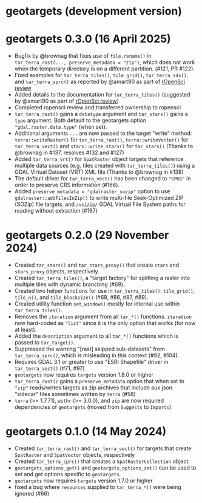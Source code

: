 # geotargets (development version)

# geotargets 0.3.0 (16 April 2025)

* Bugfix by @brownag that fixes use of `file.rename()` in `tar_terra_rast(..., preserve_metadata = "zip")`, which does not work when the temporary directory is on a different partition. (#121, PR #122).
* Fixed examples for `tar_terra_tiles()`, `tile_grid()`, `tar_terra_sds()`, and `tar_terra_sprc()` as reported by @amart90 as part of [rOpenSci review](https://github.com/ropensci/software-review/issues/675)
* Added details to the documentation for `tar_terra_tiles()` (suggested by @amart90 as part of [rOpenSci review](https://github.com/ropensci/software-review/issues/675))
* Completed ropensci review and transferred ownership to ropensci
* `tar_terra_rast()` gains a `datatype` argument and `tar_stars()` gains a `type` argument. Both default to the geotargets option `"gdal.raster.data.type"` (when set).
* Additional arguments `...` are now passed to the target "write" method: `terra::writeRaster()` for `tar_terra_rast()`, `terra::writeVector()` for `tar_terra_vect()` and `stars::write_stars()` for `tar_stars()` (Thanks to @brownag in #137, resolves #132 and #127)
* Added `tar_terra_vrt()` for `SpatRaster` object targets that reference multiple data sources (e.g. tiles created with `tar_terra_tiles()`) using a GDAL Virtual Dataset (VRT) XML file (Thanks to @brownag in #138)
* The default driver for `tar_terra_vect()` has been changed to `"GPKG"` in order to preserve CRS information (#166).
* Added `preserve_metadata = "gdalraster_sozip"` option to use `gdalraster::addFilesInZip()` to write multi-file Seek-Optimized ZIP (SOZip) file targets, and `/vsizip/` GDAL Virtual File System paths for reading without extraction (#167)

# geotargets 0.2.0 (29 November 2024)

* Created `tar_stars()` and `tar_stars_proxy()` that create `stars` and `stars_proxy` objects, respectively.
* Created `tar_terra_tiles()`, a "target factory" for splitting a raster into multiple tiles with dynamic branching (#69).
* Created two helper functions for use in `tar_terra_tiles()`: `tile_grid()`, `tile_n()`, and `tile_blocksize()` (#69, #86, #87, #89).
* Created utility function `set_window()` mostly for internal use within `tar_terra_tiles()`.
* Removes the `iteration` argument from all `tar_*()` functions.  `iteration` now hard-coded as `"list"` since it is the only option that works (for now at least).
* Added the `description` argument to all `tar_*()` functions which is passed to `tar_target()`.
* Suppressed the warning "[rast] skipped sub-datasets" from `tar_terra_sprc()`, which is misleading in this context (#92, #104).
* Requires GDAL 3.1 or greater to use "ESRI Shapefile" driver in `tar_terra_vect()` (#71, #97)
* `geotargets` now requires `targets` version 1.8.0 or higher
* `tar_terra_rast()` gains a `preserve_metadata` option that when set to `"zip"` reads/writes targets as zip archives that include aux.json "sidecar" files sometimes written by `terra` (#58)
* `terra` (>= 1.7.71), `withr` (>= 3.0.0), and `zip` are now required dependencies of `geotargets` (moved from `Suggests` to `Imports`)

# geotargets 0.1.0 (14 May 2024)

* Created `tar_terra_rast()` and `tar_terra_vect()` for targets that create `SpatRaster` and `SpatVector` objects, respectively
* Created `tar_terra_sprc()` that creates a `SpatRasterCollection` object.
* `geotargets_options_get()` and `geotargets_options_set()` can be used to set and get options specific to `geotargets`.
* `geotargets` now requires `targets` version 1.7.0 or higher
* fixed a bug where `resources` supplied to `tar_terra_*()` were being ignored (#66)
